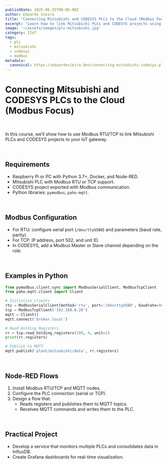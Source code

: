 ```yaml
---
publishDate: 2025-06-25T00:00:00Z
author: Eduardo Vieira
title: "Connecting Mitsubishi and CODESYS PLCs to the Cloud (Modbus Focus)"
excerpt: "Learn how to link Mitsubishi PLCs and CODESYS projects using Modbus RTU/TCP with Node-RED and Python."
image: '~/assets/images/plc-mitsubishi.jpg'
category: IIoT
tags:
  - plc
  - mitsubishi
  - codesys
  - modbus
metadata:
  canonical: https://eduardovieira.dev/connecting-mitsubishi-codesys-plcs-cloud-modbus
---
```


# Connecting Mitsubishi and CODESYS PLCs to the Cloud (Modbus Focus)

 

In this course, we’ll show how to use Modbus RTU/TCP to link Mitsubishi PLCs and CODESYS projects to your IoT gateway.

 

## Requirements

- Raspberry Pi or PC with Python 3.7+, Docker, and Node-RED.
- Mitsubishi PLC with Modbus RTU or TCP support.
- CODESYS project exported with Modbus communication.
- Python libraries: `pymodbus`, `paho-mqtt`.

 

## Modbus Configuration

- For RTU: configure serial port (`/dev/ttyUSB0`) and parameters (baud rate, parity).
- For TCP: IP address, port 502, and unit ID.
- In CODESYS, add a Modbus Master or Slave channel depending on the role.

 

## Examples in Python

```python
from pymodbus.client.sync import ModbusSerialClient, ModbusTcpClient
from paho.mqtt.client import Client

# Initialize clients
rtu = ModbusSerialClient(method='rtu', port='/dev/ttyUSB0', baudrate=9600)
tcp = ModbusTcpClient('192.168.0.20')
mqtt = Client()
mqtt.connect('broker.local')

# Read Holding Registers
rr = tcp.read_holding_registers(100, 4, unit=1)
print(rr.registers)

# Publish to MQTT
mqtt.publish('plant/mitsubishi/data', rr.registers)
```

 

## Node-RED Flows

1. Install Modbus RTU/TCP and MQTT nodes.
2. Configure the PLC connection (serial or TCP).
3. Design a flow that:
   - Reads registers and publishes them to MQTT topics.
   - Receives MQTT commands and writes them to the PLC.

 

## Practical Project

- Develop a service that monitors multiple PLCs and consolidates data in InfluxDB.
- Create Grafana dashboards for real-time visualization.

 

